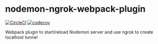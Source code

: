 # nodemon-ngrok-webpack-plugin
[![CircleCI](https://circleci.com/gh/tshen8/nodemon-ngrok-webpack-plugin.svg?style=svg)](https://circleci.com/gh/tshen8/nodemon-ngrok-webpack-plugin)
[![codecov](https://codecov.io/gh/tshen8/nodemon-ngrok-webpack-plugin/branch/master/graph/badge.svg)](https://codecov.io/gh/tshen8/nodemon-ngrok-webpack-plugin)

Webpack plugin to start/reload Nodemon server and use ngrok to create localhost tunnel
